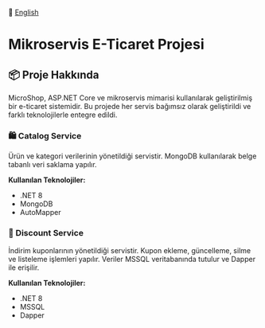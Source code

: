 📖 [English](README.en.md)

# Mikroservis E-Ticaret Projesi

## 📦 Proje Hakkında
MicroShop, ASP.NET Core ve mikroservis mimarisi kullanılarak geliştirilmiş bir e-ticaret sistemidir. Bu projede her servis bağımsız olarak geliştirildi ve farklı teknolojilerle entegre edildi.

### 🛍️ Catalog Service  
Ürün ve kategori verilerinin yönetildiği servistir. MongoDB kullanılarak belge tabanlı veri saklama yapılır.

**Kullanılan Teknolojiler:**
- .NET 8  
- MongoDB  
- AutoMapper  

### 🧾 Discount Service  
İndirim kuponlarının yönetildiği servistir. Kupon ekleme, güncelleme, silme ve listeleme işlemleri yapılır. Veriler MSSQL veritabanında tutulur ve Dapper ile erişilir.

**Kullanılan Teknolojiler:**
- .NET 8  
- MSSQL  
- Dapper 

